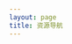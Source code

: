 ```yaml
---
layout: page
title: 资源导航
---
```


<Nav/>

<script lang="ts" setup>
    import Nav from './nav.vue';
</script>

<style lang="scss" scoped>
    @import "../.vitepress/theme/styles/index.scss";
</style>
